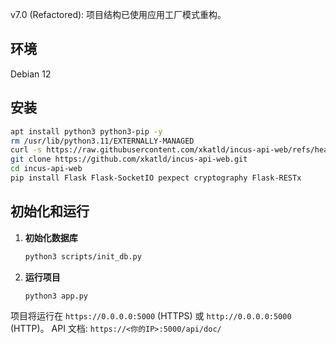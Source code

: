 v7.0 (Refactored): 项目结构已使用应用工厂模式重构。

## 环境
Debian 12

## 安装
```bash
apt install python3 python3-pip -y
rm /usr/lib/python3.11/EXTERNALLY-MANAGED
curl -s https://raw.githubusercontent.com/xkatld/incus-api-web/refs/heads/main/scripts/install_incus.sh | sudo bash
git clone https://github.com/xkatld/incus-api-web.git
cd incus-api-web
pip install Flask Flask-SocketIO pexpect cryptography Flask-RESTx
````

## 初始化和运行

1.  **初始化数据库**

    ```bash
    python3 scripts/init_db.py
    ```

2.  **运行项目**

    ```bash
    python3 app.py
    ```

项目将运行在 `https://0.0.0.0:5000` (HTTPS) 或 `http://0.0.0.0:5000` (HTTP)。
API 文档: `https://<你的IP>:5000/api/doc/`
